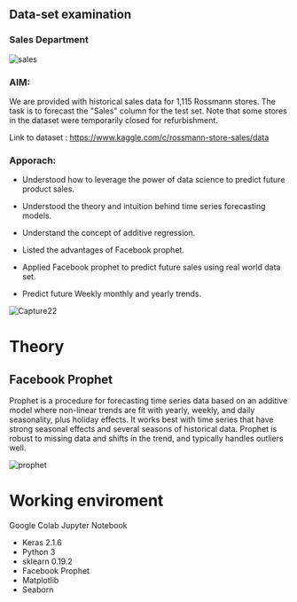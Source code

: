 ## Data-set examination

### Sales Department

![sales](https://user-images.githubusercontent.com/57914889/88213559-8357d480-cc76-11ea-86b6-7e84c7d2be9d.jpg)

### AIM:
We are provided with historical sales data for 1,115 Rossmann stores. The task is to forecast the "Sales" column for the test set. Note that some stores in the dataset were temporarily closed for refurbishment.

Link to dataset : https://www.kaggle.com/c/rossmann-store-sales/data
  
### Apporach:
* Understood how to leverage the power of data science to predict future product sales.

* Understood the theory and intuition behind time series forecasting models.

* Understand the concept of additive regression.

* Listed the advantages of Facebook prophet.

* Applied Facebook prophet to predict future sales using real world data set. 

* Predict future Weekly monthly and yearly trends.

![Capture22](https://user-images.githubusercontent.com/57914889/88211954-15121280-cc74-11ea-9ca3-7be544d49882.PNG)

# Theory

## Facebook Prophet
Prophet is a procedure for forecasting time series data based on an additive model where non-linear trends are fit with yearly, weekly, and daily seasonality, plus holiday effects. It works best with time series that have strong seasonal effects and several seasons of historical data. Prophet is robust to missing data and shifts in the trend, and typically handles outliers well.

![prophet](https://user-images.githubusercontent.com/57914889/88213554-8226a780-cc76-11ea-9a84-b3242fe4b7a8.png)

# Working enviroment
Google Colab
Jupyter Notebook
  - Keras 2.1.6
  - Python 3
  - sklearn 0.19.2
  - Facebook Prophet
  - Matplotlib
  - Seaborn
